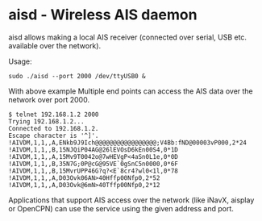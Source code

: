 # aisd - Wireless AIS daemon 

aisd allows making a local AIS receiver (connected over serial, USB etc. available over the network).

Usage:
```
sudo ./aisd --port 2000 /dev/ttyUSB0 & 
```

With above example Multiple end points can access the AIS data over the network over port 2000.

```
$ telnet 192.168.1.2 2000
Trying 192.168.1.2...
Connected to 192.168.1.2.
Escape character is '^]'.
!AIVDM,1,1,,A,ENkb9J9Ich@@@@@@@@@@@@@@@@@;V4Bb:fND@00003vP000,2*24
!AIVDM,1,1,,B,15NJQiP04AG@26lEVOsD6kEn00S4,0*1D
!AIVDM,1,1,,A,15Mv9T0042o@7wHEVgP<4aSn0L1e,0*0D
!AIVDM,1,1,,B,35N7G;0P@cG@95VE`0gSnC5n0000,0*6F
!AIVDM,1,1,,B,15MvrUPP46G?q?<E`8cr4?wl0<1l,0*78
!AIVDM,1,1,,A,D03Ovk06AN>40Hffp00Nfp0,2*52
!AIVDM,1,1,,A,D03Ovk@6mN>40Tffp00Nfp0,2*12
```

Applications that support AIS access over the network (like iNavX, aisplay or OpenCPN) can use the service using the given address and port.
